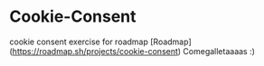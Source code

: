 # Cookie-Consent
cookie consent exercise for roadmap
[Roadmap] (https://roadmap.sh/projects/cookie-consent)  Comegalletaaaas :) 
